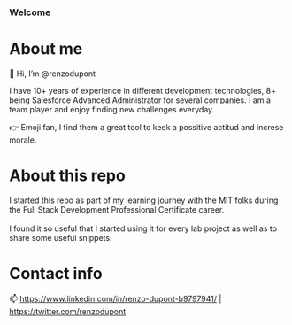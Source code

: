 ### Welcome

# About me

👋 Hi, I’m @renzodupont

I have 10+ years of experience in different development technologies, 8+ being Salesforce Advanced Administrator for several companies.
I am a team player and enjoy finding new challenges everyday.

👉 Emoji fan, I find them a great tool to keek a possitive actitud and increse morale.

# About this repo

I started this repo as part of my learning journey with the MIT folks during the Full Stack Development Professional Certificate career.<br/><br/>
I found it so useful that I started using it for every lab project as well as to share some useful snippets.<br/>

# Contact info

📫 https://www.linkedin.com/in/renzo-dupont-b9797941/ | https://twitter.com/renzodupont
